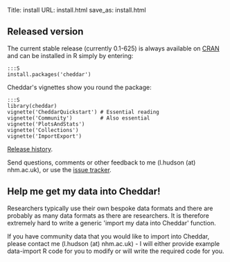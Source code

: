 Title: install
URL: install.html
save_as: install.html

## Released version

The current stable release (currently 0.1-625) is always available on 
[CRAN](http://cran.r-project.org/web/packages/cheddar/index.html) and can be 
installed in R simply by entering:

    :::S
    install.packages('cheddar')

Cheddar's vignettes show you round the package:

    :::S
    library(cheddar)
    vignette('CheddarQuickstart') # Essential reading
    vignette('Community')         # Also essential
    vignette('PlotsAndStats')
    vignette('Collections')
    vignette('ImportExport')

[Release history](https://github.com/quicklizard99/cheddar/release_history.md).

Send questions, comments or other feedback to me (l.hudson (at) nhm.ac.uk), or 
use the 
[issue tracker](https://github.com/quicklizard99/cheddar/issues).

## Help me get my data into Cheddar!

Researchers typically use their own bespoke data formats and there are probably 
as many data formats as there are researchers. It is therefore extremely hard 
to write a generic 'import my data into Cheddar' function.

If you have community data that you would like to import into Cheddar, please 
contact me (l.hudson (at) nhm.ac.uk) - I will either provide example 
data-import R code for you to modify or will write the required code for you.
